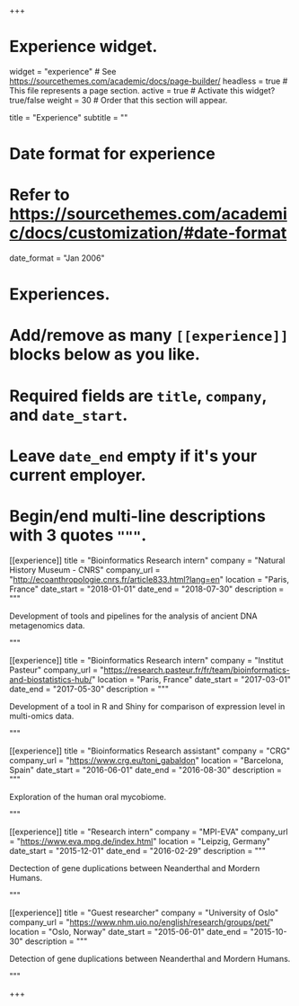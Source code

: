+++
# Experience widget.
widget = "experience"  # See https://sourcethemes.com/academic/docs/page-builder/
headless = true  # This file represents a page section.
active = true  # Activate this widget? true/false
weight = 30  # Order that this section will appear.

title = "Experience"
subtitle = ""

# Date format for experience
#   Refer to https://sourcethemes.com/academic/docs/customization/#date-format
date_format = "Jan 2006"

# Experiences.
#   Add/remove as many `[[experience]]` blocks below as you like.
#   Required fields are `title`, `company`, and `date_start`.
#   Leave `date_end` empty if it's your current employer.
#   Begin/end multi-line descriptions with 3 quotes `"""`.

[[experience]]
  title = "Bioinformatics Research intern"
  company = "Natural History Museum - CNRS"
  company_url = "http://ecoanthropologie.cnrs.fr/article833.html?lang=en"
  location = "Paris, France"
  date_start = "2018-01-01"
  date_end = "2018-07-30"
  description = """

  Development of tools and pipelines for the analysis of ancient DNA metagenomics data.
  
  """

[[experience]]
  title = "Bioinformatics Research intern"
  company = "Institut Pasteur"
  company_url = "https://research.pasteur.fr/fr/team/bioinformatics-and-biostatistics-hub/"
  location = "Paris, France"
  date_start = "2017-03-01"
  date_end = "2017-05-30"
  description = """
  
  Development of a tool in R and Shiny for comparison of expression level in multi-omics data.
  
  """

[[experience]]
  title = "Bioinformatics Research assistant"
  company = "CRG"
  company_url = "https://www.crg.eu/toni_gabaldon"
  location = "Barcelona, Spain"
  date_start = "2016-06-01"
  date_end = "2016-08-30"
  description = """
  
  Exploration of the human oral mycobiome.

  """

[[experience]]
  title = "Research intern"
  company = "MPI-EVA"
  company_url = "https://www.eva.mpg.de/index.html"
  location = "Leipzig, Germany"
  date_start = "2015-12-01"
  date_end = "2016-02-29"
  description = """
  
  Dectection of gene duplications between Neanderthal and Mordern Humans.

  """

[[experience]]
  title = "Guest researcher"
  company = "University of Oslo"
  company_url = "https://www.nhm.uio.no/english/research/groups/pet/"
  location = "Oslo, Norway"
  date_start = "2015-06-01"
  date_end = "2015-10-30"
  description = """
  
  Detection of gene duplications between Neanderthal and Mordern Humans.

  """

+++
